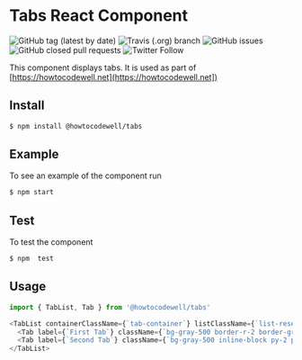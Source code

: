 # Tabs React Component
![GitHub tag (latest by date)](https://img.shields.io/github/v/tag/howtocodewell/tabs)
![Travis (.org) branch](https://img.shields.io/travis/howtocodewell/tabs/main)
![GitHub issues](https://img.shields.io/github/issues/howtocodewell/tabs)
![GitHub closed pull requests](https://img.shields.io/github/issues-pr-closed/howtocodewell/tabs)
![Twitter Follow](https://img.shields.io/twitter/follow/howtocodewell)

This component displays tabs.
It is used as part of [https://howtocodewell.net](https://howtocodewell.net])

## Install
```bash
$ npm install @howtocodewell/tabs
```
## Example
To see an example of the component run 
```bash
$ npm start
```
## Test
To test the component
```bash
$ npm  test
```

## Usage
```javascript
import { TabList, Tab } from '@howtocodewell/tabs'

<TabList containerClassName={`tab-container`} listClassName={`list-reset flex border-b`}>
  <Tab label={`First Tab`} className={`bg-gray-500 border-r-2 border-gray-100 inline-block py-2 px-4 text-pink-300 font-semibold hover:text-black hover:bg-pink-300`} onClick={ () => alert('Hello Coders')  } />
  <Tab label={`Second Tab`} className={`bg-gray-500 inline-block py-2 px-4 text-pink-300 font-semibold hover:text-black hover:bg-pink-300`} onClick={ () => alert('Happy Coding')  } />
</TabList>

```
